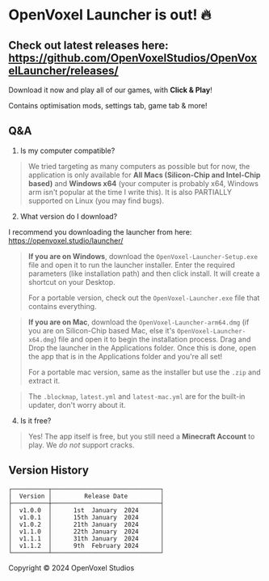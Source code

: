 # OpenVoxel Launcher is out! 🔥

## Check out latest releases here: https://github.com/OpenVoxelStudios/OpenVoxelLauncher/releases/

Download it now and play all of our games, with **Click & Play**!

Contains optimisation mods, settings tab, game tab & more!


## Q&A
1. Is my computer compatible?

> We tried targeting as many computers as possible but for now, the application is only available for **All Macs (Silicon-Chip and Intel-Chip based)** and **Windows x64** (your computer is probably x64, Windows arm isn't popular at the time I write this). It is also PARTIALLY supported on Linux (you may find bugs).

2. What version do I download?

I recommend you downloading the launcher from here: https://openvoxel.studio/launcher/

> **If you are on Windows**, download the `OpenVoxel-Launcher-Setup.exe` file and open it to run the launcher installer. Enter the required parameters (like installation path) and then click install. It will create a shortcut on your Desktop.
> 
> For a portable version, check out the `OpenVoxel-Launcher.exe` file that contains everything.

> **If you are on Mac**, download the `OpenVoxel-Launcher-arm64.dmg` (if you are on Silicon-Chip based Mac, else it's `OpenVoxel-Launcher-x64.dmg`) file and open it to begin the installation process. Drag and Drop the launcher in the Applications folder. Once this is done, open the app that is in the Applications folder and you're all set!
> 
> For a portable mac version, same as the installer but use the `.zip` and extract it.

> The `.blockmap`, `latest.yml` and `latest-mac.yml` are for the built-in updater, don't worry about it.

4.  Is it free?

> Yes! The app itself is free, but you still need a **Minecraft Account** to play. We _do not_ support cracks.


## Version History
```
┌──────────┬──────────────────────────────┐
│  Version │         Release Date         │
├──────────┼──────────────────────────────┤
│  v1.0.0  │      1st  January  2024      │
│  v1.0.1  │      15th January  2024      │
│  v1.0.2  │      21th January  2024      │
│  v1.1.0  │      22th January  2024      │
│  v1.1.1  │      31th January  2024      │
│  v1.1.2  │      9th  February 2024      │
└──────────┴──────────────────────────────┘
```


Copyright © 2024 OpenVoxel Studios
